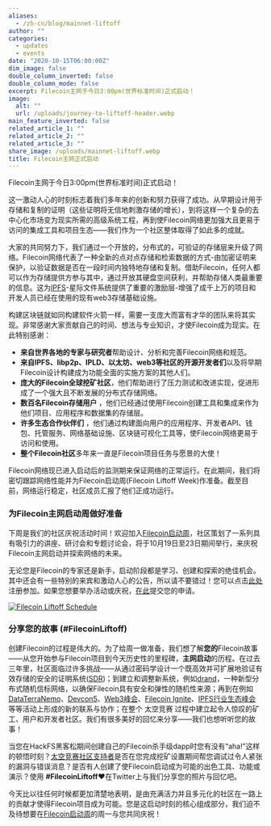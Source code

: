 ```yaml
---
aliases:
  - /zh-cn/blog/mainnet-liftoff
author: ""
categories:
  - updates
  - events
date: "2020-10-15T06:00:00Z"
dim_image: false
double_column_inverted: false
double_column_mode: false
excerpt: Filecoin主网于今日3:00pm(世界标准时间)正式启动！
image:
  alt: ""
  url: /uploads/journey-to-liftoff-header.webp
main_feature_inverted: false
related_article_1: ""
related_article_2: ""
related_article_3: ""
share_image: /uploads/mainnet-liftoff.webp
title: Filecoin主网正式启动
---
```


Filecoin主网于今日3:00pm(世界标准时间)正式启动！

这一激动人心的时刻标志着我们多年来的创新和努力获得了成功。从早期设计用于存储和复制的证明（这些证明将无信地刺激存储的增长），到将这样一个复杂的去中心化市场变为现实所需的高级系统工程，再到使Filecoin网络更加强大且更易于访问的集成工具和项目生态——我们作为一个社区整体取得了如此多的成就。

大家的共同努力下，我们通过一个开放的，分布式的，可验证的存储层来升级了网络。Filecoin网络代表了一种全新的点对点存储和检索数据的方式-由加密证明来保护，以验证数据是否在一段时间内独特地存储和复制。借助Filecoin，任何人都可以作为存储提供方参与其中，通过开放其硬盘空间获利，并帮助存储人类最重要的信息。这为[IPFS](https://ipfs.tech/)-星际文件系统提供了重要的激励层-增强了成千上万的项目和开发人员已经在使用的现有web3存储基础设施。

构建区块链就如同构建软件火箭一样，需要一支庞大而富有才华的团队来将其实现。非常感谢大家贡献自己的时间、想法与专业知识，才使Filecoin成为现实。在此特别感谢：

- **来自世界各地的专家与研究者**帮助设计、分析和完善Filecoin网络和规范。
- **来自IPFS、libp2p、IPLD、以太坊、web3等社区的开源开发者们**以及将早期Filecoin设计构建成为功能全面的实施方案的其他人们。
- **庞大的Filecoin全球挖矿社区**，他们帮助进行了压力测试和改进实现，促进形成了一个强大且不断发展的分布式存储网络。
- **数百名Filecoin存储用户** ，他们已经通过使用Filecoin创建工具和集成来作为他们项目、应用程序和数据集的存储层。
- **许多生态合作伙伴们** ，他们通过构建面向用户的应用程序、开发者API、钱包、托管服务、网络基础设施、区块链可视化工具等，使Filecoin网络更易于访问和使用。
- **整个Filecoin社区**多年来一直是Filecoin项目任务与愿景的大使！

Filecoin网络现已进入启动后的监测期来保证网络的正常运行。在此期间，我们将密切跟踪网络性能并为Filecoin启动周(Filecoin Liftoff Week)作准备。截至目前，网络运行稳定，社区成员汇报了他们正成功运行。

### 为Filecoin主网启动周做好准备

下周是我们的社区庆祝活动时间！欢迎加入[Filecoin启动周](https://liftoff.filecoin.io/)，社区策划了一系列具有吸引力的讲座、研讨会和专题讨论会，将于10月19日至23日期间举行，来庆祝Filecoin主网启动并探索网络的未来。

无论您是Filecoin的专家还是新手，启动阶段都是学习、创建和探索的绝佳机会。其中还会有一些特别的来宾和激动人心的公告，所以请不要错过！您可以点击[此处](https://liftoff.filecoin.io/)注册参加。如果您想要举办活动或庆祝，[在此](https://filecoin-community.typeform.com/to/EYLmGgOr)提交您的申请。

[![Filecoin Liftoff Schedule](https://filecoin.io/vintage/images/blog/mainnet-liftoff-schedule.jpg)](https://liftoff.filecoin.io/)

### 分享您的故事 (#FilecoinLiftoff)

创建Filecoin的过程是伟大的。为了给周一做准备，我们想了解**您的**Filecoin故事——从您开始参与Filecoin项目到今天历史性的里程碑，**主网启动**的历程。在过去三年里，社区面临过许多挑战——从通过密码学设计一个既高效并可扩展地验证有效存储的安全的证明系统([SDR](https://spec.filecoin.io/#algorithms__sdr__stacked-depth-robust-graphs))；到建立和调整新系统，例如[drand](http://drand.love/)，一种新型分布式随机信标网络，以确保Filecoin具有安全和弹性的随机性来源；再到在例如[DataTerraNemo](https://dtn.is/)、[Devcon5](https://archive.devcon.org/devcon-5/details/)、[Web3峰会](https://web3summit.com/)、[Filecoin Ignite](https://hub.fil.org/events/)、[IPFS行业生态峰会](https://play.yunxi.tv/livestream/flash?id=e1eecab932304450b9e332502dbbf490#/)等等活动上形成的新的联系与协作；在整个 太空竞赛 过程中建立起令人惊叹的矿工、用户和开发者社区。我们有很多美好的回忆来分享——我们也想听听您的故事！

当您在HackFS黑客松期间创建自己的Filecoin杀手级dapp时您有没有“aha!”这样的顿悟时刻？[太空竞赛社区支持者](https://www.youtube.com/watch?v=n64uccSTKu4)是否在您完成挖矿设置期间帮您调试过令人紧张的漏洞与错误消息？是否有人创建了使Filecoin启动成为可能的出色工具、功能或演示？使用 **#FilecoinLiftoff**❤️在Twitter上与我们分享您的照片与回忆吧。

今天比以往任何时候都更加清楚地表明，是由充满活力并且多元化的社区在一路上的贡献才使得Filecoin项目成为可能。您是这启动时刻的核心组成部分，我们迫不及待想要在[Filecoin启动周](https://liftoff.filecoin.io/)的周一与您共同庆祝！
